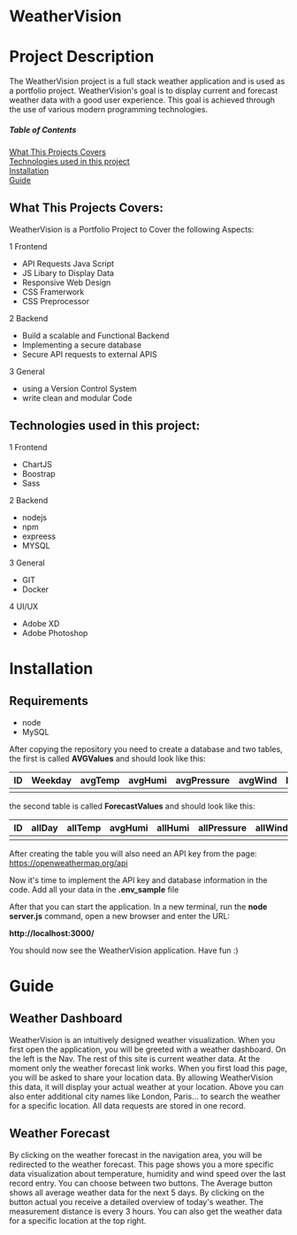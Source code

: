 # WeatherVision

# Project Description
The WeatherVision project is a full stack weather application and is used as a portfolio project. WeatherVision's goal is to display current and forecast weather data with a good user experience. This goal is achieved through the use of various modern programming technologies.

##### Table of Contents  
[What This Projects Covers](#introduction)  
[Technologies used in this project](#coverage)  
[Installation](#installation)  
[Guide](#guide)  

<a name="introduction"/>

## What This Projects Covers:
WeatherVision is a Portfolio Project to Cover the following Aspects:

1 Frontend
- API Requests Java Script
- JS Libary to Display Data
- Responsive Web Design 
- CSS Framerwork
- CSS Preprocessor


2 Backend
- Build a scalable and Functional Backend
- Implementing a secure database
- Secure API requests to external APIS

3 General 
- using a Version Control System 
- write clean and modular Code 

<a name="coverage"/>

## Technologies used in this project:

1 Frontend
  - ChartJS
  - Boostrap
  - Sass

2 Backend
  - nodejs
  - npm
  - expreess
  - MYSQL

3 General
  - GIT
  - Docker
  
4 UI/UX
  - Adobe XD
  - Adobe Photoshop

<a name="installation"/>

# Installation
## Requirements
- node 
- MySQL

After copying the repository you need to create a database and two tables, the first is called **AVGValues** and should look like this:

| ID| Weekday| avgTemp| avgHumi | avgPressure| avgWind | Lat | Lon | City | Country |
|----|---|---|---|---|----|---|---|---|---|
|    |   |   |   |   |    |   |   |   |   |



the second table is called **ForecastValues** and should look like this:

| ID| allDay| allTemp| avgHumi | allHumi| allPressure| allWind | Lat | Lon | City | Country |
|----|---|---|---|---|----|---|---|---|---|---|
|    |   |   |   |   |    |   |   |   |   |

After creating the table you will also need an API key from the page: https://openweathermap.org/api

Now it's time to implement the API key and database information in the code. Add all your data in the **.env_sample** file

After that you can start the application. In a new terminal, run the **node server.js** command, open a new browser and enter the URL:

**http://localhost:3000/**

You should now see the WeatherVision application. Have fun :)


<a name="guide"/>

# Guide

## Weather Dashboard
WeatherVision is an intuitively designed weather visualization. When you first open the application, you will be greeted with a weather dashboard. On the left is the Nav. The rest of this site is current weather data. At the moment only the weather forecast link works. When you first load this page, you will be asked to share your location data. By allowing WeatherVision this data, it will display your actual weather at your location. Above you can also enter additional city names like London, Paris... to search the weather for a specific location. All data requests are stored in one record.

## Weather Forecast 
By clicking on the weather forecast in the navigation area, you will be redirected to the weather forecast. This page shows you a more specific data visualization about temperature, humidity and wind speed over the last record entry. You can choose between two buttons. The Average button shows all average weather data for the next 5 days. By clicking on the button actual you receive a detailed overview of today's weather. The measurement distance is every 3 hours. You can also get the weather data for a specific location at the top right.


